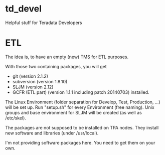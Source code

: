 td_devel
========

Helpful stuff for Teradata Developers

ETL
===
The idea is, to have an empty (new) TMS for ETL purposes.

With those two containing packages, you will get
* git (version 2.1.2)
* subversion (version 1.8.10)
* SLJM (version 2.12)
* GCFR (ETL part) (version 1.1.1 including patch 20140703)
installed.

The Linux Environment (folder separation for Develop, Test, Production, ...) will be set up. Run "setup.sh" for every Environment (free naming).
Unix groups and base environment for SLJM will be created (as well as /etc/skel).

The packages are not supposed to be installed on TPA nodes.
They install new software and libraries (under /usr/local).

I'm not providing software packages here. You need to get them on your own.
